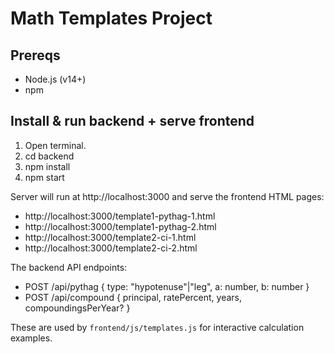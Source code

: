 # Math Templates Project

## Prereqs
- Node.js (v14+)
- npm

## Install & run backend + serve frontend
1. Open terminal.
2. cd backend
3. npm install
4. npm start

Server will run at http://localhost:3000 and serve the frontend HTML pages:
- http://localhost:3000/template1-pythag-1.html
- http://localhost:3000/template1-pythag-2.html
- http://localhost:3000/template2-ci-1.html
- http://localhost:3000/template2-ci-2.html

The backend API endpoints:
- POST /api/pythag  { type: "hypotenuse"|"leg", a: number, b: number }
- POST /api/compound { principal, ratePercent, years, compoundingsPerYear? }

These are used by `frontend/js/templates.js` for interactive calculation examples.
